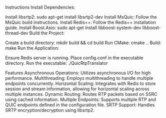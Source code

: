 Instructions
Install Dependencies:

Install libsrtp2: sudo apt-get install libsrtp2-dev
Install MsQuic: Follow the MsQuic build instructions.
Install Redis++: Follow the Redis++ installation guide.
Install Boost.Asio: sudo apt-get install libboost-system-dev libboost-thread-dev
Build the Project:

Create a build directory: mkdir build && cd build
Run CMake: cmake ..
Build: make
Run the Application:

Ensure Redis server is running.
Place config.conf in the executable directory.
Run the executable: ./QuicRtpTranslator

Features
Asynchronous Operations: Utilizes asynchronous I/O for high performance.
Multithreading: Employs multithreading to handle multiple endpoints concurrently.
Horizontal Scaling: Integrates with Redis to store session and stream information, allowing for horizontal scaling across multiple instances.
Dynamic Routing: Routes RTP packets based on SSRC using cached information.
Multiple Endpoints: Supports multiple RTP and QUIC endpoints defined in the configuration file.
SRTP Support: Handles SRTP encryption/decryption using libsrtp2.


